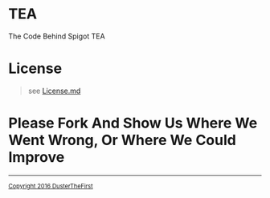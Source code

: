 # TEA
The Code Behind Spigot TEA

# License
> see <a href="https://github.com/DusterTheFirst/TEA/blob/master/License.md">License.md</a>

# Please Fork And Show Us Where We Went Wrong, Or Where We Could Improve

<hr>
<sub>
<a href="https://github.com/DusterTheFirst/TEA/blob/master/License.md">Copyright 2016 DusterTheFirst</a>
</sub>
